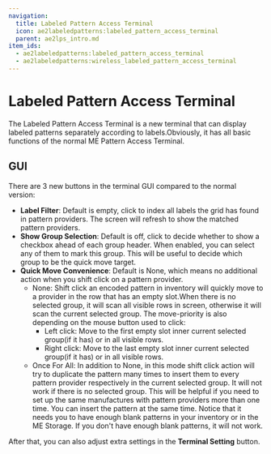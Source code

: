 ```yaml
---
navigation:
  title: Labeled Pattern Access Terminal
  icon: ae2labeledpatterns:labeled_pattern_access_terminal
  parent: ae2lps_intro.md
item_ids:
  - ae2labeledpatterns:labeled_pattern_access_terminal
  - ae2labeledpatterns:wireless_labeled_pattern_access_terminal
---
```


# Labeled Pattern Access Terminal
<ItemImage id="ae2labeledpatterns:labeled_pattern_access_terminal" scale="4"></ItemImage>
The Labeled Pattern Access Terminal is a new terminal that can display labeled patterns separately according to labels.Obviously, it has all basic functions of the normal ME Pattern Access Terminal.

## GUI
There are 3 new buttons in the terminal GUI compared to the normal version:
- **Label Filter**: Default is empty, click to index all labels the grid has found in pattern providers. The screen will refresh to show the matched pattern providers.
- **Show Group Selection**: Default is off, click to decide whether to show a checkbox ahead of each group header. When enabled, you can select any of them to mark this group. This will be useful to decide which group to be the quick move target.
- **Quick Move Convenience**: Default is None, which means no additional action when you shift click on a pattern provider.
  - None: Shift click an encoded pattern in inventory will quickly move to a provider in the row that has an empty slot.When there is no selected group, it will scan all visible rows in screen, otherwise it will scan the current selected group. The move-priority is also depending on the mouse button used to click:
    - Left click: Move to the first empty slot inner current selected group(if it has) or in all visible rows.
    - Right click: Move to the last empty slot inner current selected group(if it has) or in all visible rows.  
  - Once For All: In addition to None, in this mode shift click action will try to duplicate the pattern many times to insert them to every pattern provider respectively in the current selected group. It will not work if there is no selected group. This will be helpful if you need to set up the same manufactures with pattern providers more than one time. You can insert the pattern at the same time. Notice that it needs you to have enough blank patterns in your inventory or in the ME Storage. If you don't have enough blank patterns, it will not work.

After that, you can also adjust extra settings in the **Terminal Setting** button.